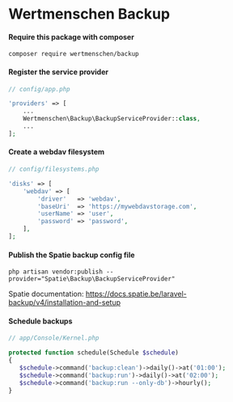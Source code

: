 # Wertmenschen Backup

#### Require this package with composer

```shell
composer require wertmenschen/backup
```

#### Register the service provider

``` php
// config/app.php

'providers' => [
    ...
    Wertmenschen\Backup\BackupServiceProvider::class,
    ...
];
```

#### Create a webdav filesystem
``` php
// config/filesystems.php

'disks' => [
	'webdav' => [
	    'driver'   => 'webdav',
	    'baseUri'  => 'https://mywebdavstorage.com',
	    'userName' => 'user',
	    'password' => 'password',
	],
];
```

#### Publish the Spatie backup config file
```shell
php artisan vendor:publish --provider="Spatie\Backup\BackupServiceProvider"
```

Spatie documentation: https://docs.spatie.be/laravel-backup/v4/installation-and-setup

#### Schedule backups
``` php
// app/Console/Kernel.php

protected function schedule(Schedule $schedule)
{
   $schedule->command('backup:clean')->daily()->at('01:00');
   $schedule->command('backup:run')->daily()->at('02:00');
   $schedule->command('backup:run --only-db')->hourly();
}
```